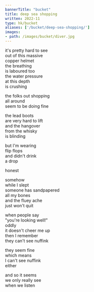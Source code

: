 ```yaml
---
bannerTitle: "bucket" 
title: deep sea shopping
written: 2022-11
type: hk/bucket
aliases: ['/bucket/deep-sea-shopping/']
images:
- path: /images/bucket/diver.jpg
---
```



it's pretty hard to see  
out of this massive  
copper helmet  
the breathing  
is laboured too  
the water pressure  
at this depth  
is crushing  

the folks out shopping  
all around   
seem to be doing fine  

the lead boots  
are very hard to lift  
and the hangover  
from the whisky  
is blinding  

but I'm wearing  
flip flops  
and didn't drink  
a drop  

honest  

somehow  
while I slept  
someone has sandpapered  
all my bones  
and the fluey ache  
just won't quit  

when people say  
"you're looking well!"  
oddly  
it doesn't cheer me up  
then I remember  
they can't see nuffink  

they seem fine  
which means  
I can't see nuffink  
either  

and so it seems  
we only really see  
when we listen  
